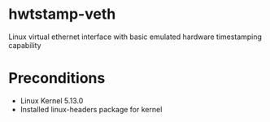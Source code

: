 # hwtstamp-veth
Linux virtual ethernet interface with basic emulated hardware timestamping capability

# Preconditions
- Linux Kernel 5.13.0
- Installed linux-headers package for kernel
